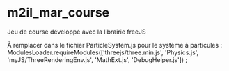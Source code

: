 # m2il_mar_course
Jeu de course développé avec la librairie freeJS

À remplacer dans le fichier ParticleSystem.js pour le système à particules : 
ModulesLoader.requireModules(['threejs/three.min.js', 'Physics.js', 'myJS/ThreeRenderingEnv.js', 'MathExt.js', 'DebugHelper.js']) ;